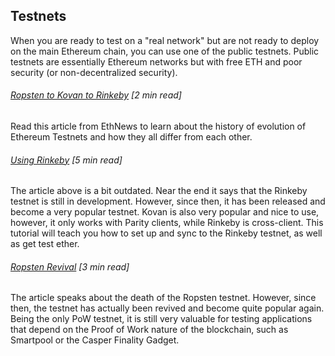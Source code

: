 ## Testnets

When you are ready to test on a "real network" but are not ready to deploy on the main Ethereum chain, you can use one of the public testnets.  Public testnets are essentially Ethereum networks but with free ETH and poor security \(or non-decentralized security\).

###### [Ropsten to Kovan to Rinkeby](https://www.ethnews.com/ropsten-to-kovan-to-rinkeby-ethereums-testnet-troubles) \[2 min read\]

Read this article from EthNews to learn about the history of evolution of Ethereum Testnets and how they all differ from each other.

###### [Using Rinkeby](https://gist.github.com/cryptogoth/10a98e8078cfd69f7ca892ddbdcf26bc) \[5 min read\]

The article above is a bit outdated.  Near the end it says that the Rinkeby testnet is still in development.  However, since then, it has been released and become a very popular testnet.  Kovan is also very popular and nice to use, however, it only works with Parity clients, while Rinkeby is cross-client.  This tutorial will teach you how to set up and sync to the Rinkeby testnet, as well as get test ether.

###### [Ropsten Revival](https://github.com/ethereum/ropsten/blob/master/revival.md) \[3 min read\]

The article speaks about the death of the Ropsten testnet.  However, since then, the testnet has actually been revived and become quite popular again.  Being the only PoW testnet, it is still very valuable for testing applications that depend on the Proof of Work nature of the blockchain, such as Smartpool or the Casper Finality Gadget.

